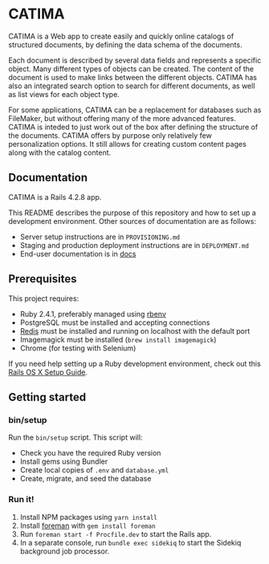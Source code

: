 # CATIMA

CATIMA is a Web app to create easily and quickly online catalogs of structured documents, by defining the data schema of the documents.

Each document is described by several data fields and represents a specific object. Many different types of objects can be created. The content of the document is used to make links between the different objects. CATIMA has also an integrated search option to search for different documents, as well as list views for each object type.

For some applications, CATIMA can be a replacement for databases such as FileMaker, but without offering many of the more advanced features. CATIMA is inteded to just work out of the box after defining the structure of the documents. CATIMA offers by purpose only relatively few personalization options. It still allows for creating custom content pages along with the catalog content.

## Documentation

CATIMA is a Rails 4.2.8 app.

This README describes the purpose of this repository and how to set up a development environment. Other sources of documentation are as follows:

* Server setup instructions are in `PROVISIONING.md`
* Staging and production deployment instructions are in `DEPLOYMENT.md`
* End-user documentation is in [docs](docs)


## Prerequisites

This project requires:

* Ruby 2.4.1, preferably managed using [rbenv][]
* PostgreSQL must be installed and accepting connections
* [Redis][] must be installed and running on localhost with the default port
* Imagemagick must be installed (`brew install imagemagick`)
* Chrome (for testing with Selenium)

If you need help setting up a Ruby development environment, check out this [Rails OS X Setup Guide](https://mattbrictson.com/rails-osx-setup-guide).

## Getting started

### bin/setup

Run the `bin/setup` script. This script will:

* Check you have the required Ruby version
* Install gems using Bundler
* Create local copies of `.env` and `database.yml`
* Create, migrate, and seed the database

### Run it!

1. Install NPM packages using `yarn install`
2. Install [foreman](https://github.com/ddollar/foreman) with `gem install foreman`
3. Run `foreman start -f Procfile.dev` to start the Rails app.
4. In a separate console, run `bundle exec sidekiq` to start the Sidekiq background job processor.

[rbenv]:https://github.com/sstephenson/rbenv
[redis]:http://redis.io
